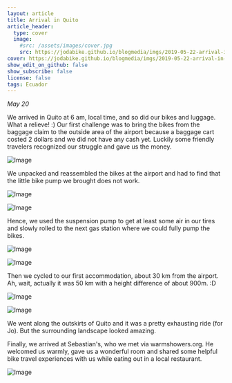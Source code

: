 ```yaml
---
layout: article
title: Arrival in Quito
article_header:
  type: cover
  image:
    #src: /assets/images/cover.jpg
    src: https://jodabike.github.io/blogmedia/imgs/2019-05-22-arrival-in-quito/img_2272M.jpg
cover: https://jodabike.github.io/blogmedia/imgs/2019-05-22-arrival-in-quito/img_2272T.jpg
show_edit_on_github: false
show_subscribe: false
license: false
tags: Ecuador
---
```


*May 20*

We arrived in Quito at 6 am, local time, and so did our bikes and luggage. What a relieve! :) Our first challenge was to bring the bikes from the baggage claim to the outside area of the airport because a baggage cart costed 2 dollars and we did not have any cash yet. Luckily some friendly travelers recognized our struggle and gave us the money.

<!--more-->

<p><img alt="Image" title="icon" src="https://jodabike.github.io/blogmedia/imgs/2019-05-22-arrival-in-quito/img_2265M.jpg" /></p>

We unpacked and reassembled the bikes at the airport and had to find that the little bike pump we brought does not work.

<p><img alt="Image" title="icon" src="https://jodabike.github.io/blogmedia/imgs/2019-05-22-arrival-in-quito/img_2271M.jpg" /></p>


<p><img alt="Image" title="icon" src="https://jodabike.github.io/blogmedia/imgs/2019-05-22-arrival-in-quito/img_2273M.jpg" /></p>

Hence, we used the suspension pump to get at least some air in our tires and slowly rolled to the next gas station where we could fully pump the bikes.

<p><img alt="Image" title="icon" src="https://jodabike.github.io/blogmedia/imgs/2019-05-22-arrival-in-quito/img_2277M.jpg" /></p>


<p><img alt="Image" title="icon" src="https://jodabike.github.io/blogmedia/imgs/2019-05-22-arrival-in-quito/img_2281M.jpg" /></p>

Then we cycled to our first accommodation, about 30 km from the airport. Ah, wait, actually it was 50 km with a height difference of about 900m. :D

<p><img alt="Image" title="icon" src="https://jodabike.github.io/blogmedia/imgs/2019-05-22-arrival-in-quito/img_2594M.jpg" /></p>

<p><img alt="Image" title="icon" src="https://jodabike.github.io/blogmedia/imgs/2019-05-22-arrival-in-quito/img_2282M.jpg" /></p>

We went along the outskirts of Quito and it was a pretty exhausting ride (for Jo). But the surrounding landscape looked amazing.

Finally, we arrived at Sebastian's, who we met via warmshowers.org. He welcomed us warmly, gave us a wonderful room and shared some helpful bike travel experiences with us while eating out in a local restaurant.

<p><img alt="Image" title="icon" src="https://jodabike.github.io/blogmedia/imgs/2019-05-22-arrival-in-quito/img_2284M.jpg" /></p>
